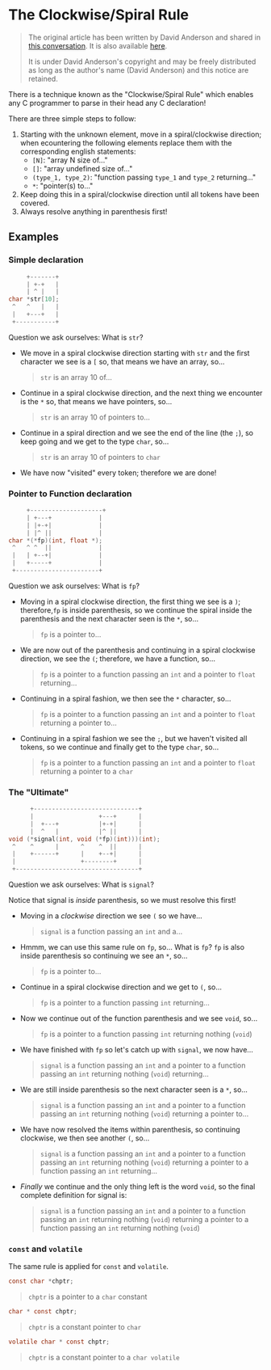 # The Clockwise/Spiral Rule

> The original article has been written by David Anderson and shared in
> [this conversation](https://groups.google.com/g/comp.lang.c/c/iBt8IHWJk74/m/9g4LZXU3dU0J).
> It is also available [here](http://c-faq.com/decl/spiral.anderson.html).
>
> It is under David Anderson's copyright and may be freely distributed as long
> as the author's name (David Anderson) and this notice are retained.

There is a technique known as the "Clockwise/Spiral Rule" which enables
any C programmer to parse in their head any C declaration!

There are three simple steps to follow:

1. Starting with the unknown element, move in a spiral/clockwise direction;
  when ecountering the following elements replace them with the corresponding
  english statements:
    - `[N]`: "array N size of..."
    - `[]`: "array undefined size of..."
    - `(type_1, type_2)`: "function passing `type_1` and `type_2` returning..."
    - `*`: "pointer(s) to..."
2. Keep doing this in a spiral/clockwise direction until all tokens have been
  covered.
3. Always resolve anything in parenthesis first!

## Examples

### Simple declaration

```c
     +-------+
     | +-+   |
     | ^ |   |
char *str[10];
 ^   ^   |   |
 |   +---+   |
 +-----------+
```

Question we ask ourselves: What is `str`?

- We move in a spiral clockwise direction starting with `str` and the first
  character we see is a `[` so, that means we have an array, so...

    > `str` is an array 10 of...

- Continue in a spiral clockwise direction, and the next thing we encounter is
  the `*` so, that means we have pointers, so...

    > `str` is an array 10 of pointers to...

- Continue in a spiral direction and we see the end of the line (the `;`), so
  keep going and we get to the type `char`, so...

    > `str` is an array 10 of pointers to `char`

- We have now "visited" every token; therefore we are done!

### Pointer to Function declaration

```c
     +--------------------+
     | +---+             |
     | |+-+|             |
     | |^ ||             |
char *(*fp)(int, float *);
 ^   ^ ^  ||             |
 |   | +--+|             |
 |   +-----+             |
 +-----------------------+
```

Question we ask ourselves: What is `fp`?

- Moving in a spiral clockwise direction, the first thing we see is a `)`;
  therefore,`fp` is inside parenthesis, so we continue the spiral inside the
  parenthesis and the next character seen is the `*`, so...

    > `fp` is a pointer to...

- We are now out of the parenthesis and continuing in a spiral clockwise
  direction, we see the `(`; therefore, we have a function, so...

    > `fp` is a pointer to a function passing an `int` and a pointer to `float`
    > returning...

- Continuing in a spiral fashion, we then see the `*` character, so...

    > `fp` is a pointer to a function passing an `int` and a pointer to `float`
    > returning a pointer to...

- Continuing in a spiral fashion we see the `;`, but we haven't visited all
  tokens, so we continue and finally get to the type `char`, so...

    > `fp` is a pointer to a function passing an `int` and a pointer to `float`
    > returning a pointer to a `char`

### The "Ultimate"

```c
      +-----------------------------+
      |                  +---+      |
      |  +---+           |+-+|      |
      |  ^   |           |^ ||      |
void (*signal(int, void (*fp)(int)))(int);
 ^    ^      |      ^    ^  ||      |
 |    +------+      |    +--+|      |
 |                  +--------+      |
 +----------------------------------+
```

Question we ask ourselves: What is `signal`?

Notice that signal is *inside* parenthesis, so we must resolve this first!

- Moving in a *clockwise* direction we see `(` so we have...

    > `signal` is a function passing an `int` and a...

- Hmmm, we can use this same rule on `fp`, so... What is `fp`? `fp` is also
  inside parenthesis so continuing we see an `*`, so...

    > `fp` is a pointer to...

- Continue in a spiral clockwise direction and we get to `(`, so...

    > `fp` is a pointer to a function passing `int` returning...

- Now we continue out of the function parenthesis and we see `void`, so...

    > `fp` is a pointer to a function passing `int` returning nothing (`void`)

- We have finished with `fp` so let's catch up with `signal`, we now have...

    > `signal` is a function passing an `int` and a pointer to a function
    > passing an `int` returning nothing (`void`) returning...

- We are still inside parenthesis so the next character seen is a `*`, so...

    > `signal` is a function passing an `int` and a pointer to a function
    > passing an `int` returning nothing (`void`) returning a pointer to...

- We have now resolved the items within parenthesis, so continuing clockwise,
  we then see another `(`, so...

    > `signal` is a function passing an `int` and a pointer to a function
    > passing an `int` returning nothing (`void`) returning a pointer to a
    > function passing an `int` returning...

- *Finally* we continue and the only thing left is the word `void`, so the
  final complete definition for signal is:

    > `signal` is a function passing an `int` and a pointer to a function
    > passing an `int` returning nothing (`void`) returning a pointer to a
    > function passing an `int` returning nothing (`void`)

### `const` and `volatile`

The same rule is applied for `const` and `volatile`.

```c
const char *chptr;
```

> `chptr` is a pointer to a `char` constant

```c
char * const chptr;
```

> `chptr` is a constant pointer to `char`

```c
volatile char * const chptr;
```

> `chptr` is a constant pointer to a `char volatile`
